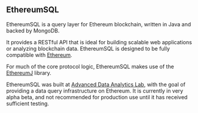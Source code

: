 EthereumSQL
----

EthereumSQL is a query layer for Ethereum blockchain, written in Java and backed by MongoDB. 

It provides a RESTful API that is ideal for building scalable web applications or analyzing blockchain data.
EthereumSQL is designed to be fully compatible with [Ethereum](https://github.com/ethereum).

For much of the core protocol logic, EthereumSQL makes use of the [EthereumJ](https://github.com/ethereum/ethereumj)
library.

EthereumSQL was built at [Advanced Data Analytics Lab](http://ada.suda.edu.cn), with the goal of providing
a data query infrastructure on Ethereum. It is currently in very alpha beta,
and not recommended for production use until it has received sufficient testing.